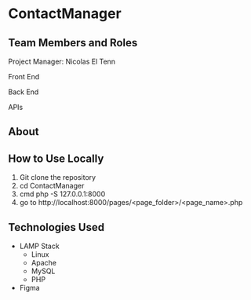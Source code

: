 # ContactManager
## Team Members and Roles
Project Manager: Nicolas El Tenn

Front End 

Back End 

APIs
## About
## How to Use Locally 
1. Git clone the repository
2. cd ContactManager
3. cmd php -S 127.0.0.1:8000
4. go to http://localhost:8000/pages/<page_folder>/<page_name>.php

## Technologies Used
* LAMP Stack
  * Linux
  * Apache
  * MySQL
  * PHP
* Figma 
